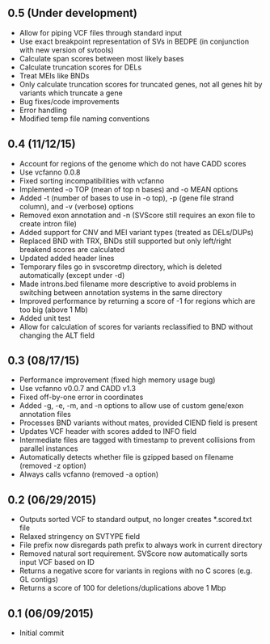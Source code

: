 ## 0.5 (Under development)
 * Allow for piping VCF files through standard input
 * Use exact breakpoint representation of SVs in BEDPE (in conjunction with new version of svtools)
 * Calculate span scores between most likely bases
 * Calculate truncation scores for DELs
 * Treat MEIs like BNDs
 * Only calculate truncation scores for truncated genes, not all genes hit by variants which truncate a gene
 * Bug fixes/code improvements
 * Error handling
 * Modified temp file naming conventions

## 0.4 (11/12/15)
 * Account for regions of the genome which do not have CADD scores
 * Use vcfanno 0.0.8
 * Fixed sorting incompatibilities with vcfanno
 * Implemented -o TOP (mean of top n bases) and -o MEAN options
 * Added -t (number of bases to use in -o top), -p (gene file strand column), and -v (verbose) options
 * Removed exon annotation and -n (SVScore still requires an exon file to create intron file)
 * Added support for CNV and MEI variant types (treated as DELs/DUPs)
 * Replaced BND with TRX, BNDs still supported but only left/right breakend scores are calculated
 * Updated added header lines
 * Temporary files go in svscoretmp directory, which is deleted automatically (except under -d)
 * Made introns.bed filename more descriptive to avoid problems in switching between annotation systems in the same directory
 * Improved performance by returning a score of -1 for regions which are too big (above 1 Mb)
 * Added unit test
 * Allow for calculation of scores for variants reclassified to BND without changing the ALT field

## 0.3 (08/17/15)
 * Performance improvement (fixed high memory usage bug)
 * Use vcfanno v0.0.7 and CADD v1.3
 * Fixed off-by-one error in coordinates
 * Added -g, -e, -m, and -n options to allow use of custom gene/exon annotation files
 * Processes BND variants without mates, provided CIEND field is present
 * Updates VCF header with scores added to INFO field
 * Intermediate files are tagged with timestamp to prevent collisions from parallel instances
 * Automatically detects whether file is gzipped based on filename (removed -z option)
 * Always calls vcfanno (removed -a option)

## 0.2 (06/29/2015)
 * Outputs sorted VCF to standard output, no longer creates *.scored.txt file
 * Relaxed stringency on SVTYPE field
 * File prefix now disregards path prefix to always work in current directory
 * Removed natural sort requirement. SVScore now automatically sorts input VCF based on ID
 * Returns a negative score for variants in regions with no C scores (e.g. GL contigs)
 * Returns a score of 100 for deletions/duplications above 1 Mbp

## 0.1 (06/09/2015)
 * Initial commit
